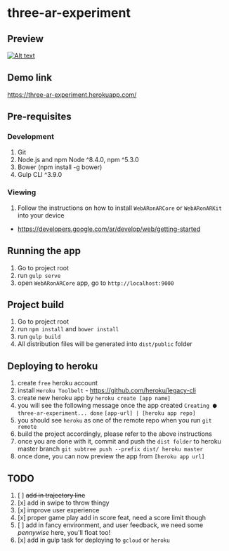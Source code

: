 # three-ar-experiment

## Preview
[![Alt text](https://img.youtube.com/vi/e0C7Sov0hRQ/0.jpg)](https://www.youtube.com/watch?v=e0C7Sov0hRQ)

## Demo link
https://three-ar-experiment.herokuapp.com/

## Pre-requisites
### Development
1. Git
2. Node.js and npm Node ^8.4.0, npm ^5.3.0
3. Bower (npm install -g bower)
4. Gulp CLI ^3.9.0


### Viewing
1. Follow the instructions on how to install `WebARonARCore` or `WebARonARKit` into your device
  - https://developers.google.com/ar/develop/web/getting-started


## Running the app
1. Go to project root
2. run `gulp serve`
3. open `WebARonARCore` app, go to `http://localhost:9000`


## Project build
1. Go to project root
2. run `npm install` and `bower install`
2. run `gulp build`
3. All distribution files will be generated into `dist/public` folder


## Deploying to heroku
1. create `free` heroku account
2. install `Heroku Toolbelt` - https://github.com/heroku/legacy-cli
3. create new heroku app by `heroku create [app name]`
4. you will see the following message once the app created
  `Creating ⬢ three-ar-experiment... done`
  `[app-url] | [heroku app repo]`
5. you should see `heroku` as one of the remote repo when you run `git remote`
6. build the project accordingly, please refer to the above instructions
7. once you are done with it, commit and push the `dist folder` to heroku master branch
  `git subtree push --prefix dist/ heroku master`
8. once done, you can now preview the app from `[heroku app url]`


## TODO
1. [ ] ~~add in trajectory line~~
2. [x] add in swipe to throw thingy
3. [x] improve user experience
4. [x] proper game play add in score feat, need a score limit though
5. [ ] add in fancy environment, and user feedback, we need some *pennywise* here, you'll float too!
6. [x] add in gulp task for deploying to `gcloud` or `heroku`
